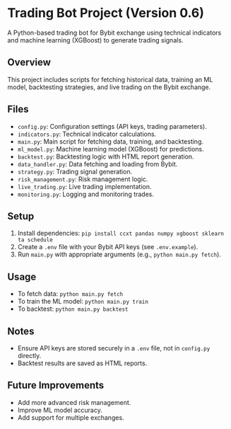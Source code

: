 # Trading Bot Project (Version 0.6)

A Python-based trading bot for Bybit exchange using technical indicators and machine learning (XGBoost) to generate trading signals.

## Overview
This project includes scripts for fetching historical data, training an ML model, backtesting strategies, and live trading on the Bybit exchange.

## Files
- `config.py`: Configuration settings (API keys, trading parameters).
- `indicators.py`: Technical indicator calculations.
- `main.py`: Main script for fetching data, training, and backtesting.
- `ml_model.py`: Machine learning model (XGBoost) for predictions.
- `backtest.py`: Backtesting logic with HTML report generation.
- `data_handler.py`: Data fetching and loading from Bybit.
- `strategy.py`: Trading signal generation.
- `risk_management.py`: Risk management logic.
- `live_trading.py`: Live trading implementation.
- `monitoring.py`: Logging and monitoring trades.

## Setup
1. Install dependencies: `pip install ccxt pandas numpy xgboost sklearn ta schedule`
2. Create a `.env` file with your Bybit API keys (see `.env.example`).
3. Run `main.py` with appropriate arguments (e.g., `python main.py fetch`).

## Usage
- To fetch data: `python main.py fetch`
- To train the ML model: `python main.py train`
- To backtest: `python main.py backtest`

## Notes
- Ensure API keys are stored securely in a `.env` file, not in `config.py` directly.
- Backtest results are saved as HTML reports.

## Future Improvements
- Add more advanced risk management.
- Improve ML model accuracy.
- Add support for multiple exchanges.
